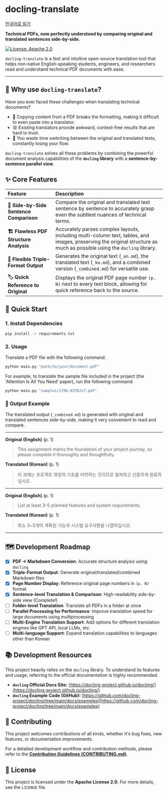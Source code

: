 # docling-translate

[한국어로 읽기](../README.md)

**Technical PDFs, now perfectly understood by comparing original and translated sentences side-by-side.**

[![License: Apache 2.0](https://img.shields.io/badge/License-Apache%202.0-blue.svg)](https://opensource.org/licenses/Apache-2.0)

`docling-translate` is a fast and intuitive open-source translation tool that helps non-native English-speaking students, engineers, and researchers read and understand technical PDF documents with ease.

---

## 🤔 Why use `docling-translate`?

Have you ever faced these challenges when translating technical documents?

*   📄 Copying content from a PDF breaks the formatting, making it difficult to even paste into a translator.
*   😵 Existing translators provide awkward, context-free results that are hard to trust.
*   📑 You waste time switching between the original and translated texts, constantly losing your flow.

`docling-translate` solves all these problems by combining the powerful document analysis capabilities of the **`docling` library** with a **sentence-by-sentence parallel view**.

## ✨ Core Features

| Feature | Description |
| :--- | :--- |
| **📖 Side-by-Side Sentence Comparison** | Compare the original and translated text sentence by sentence to accurately grasp even the subtlest nuances of technical terms. |
| **🏗️ Flawless PDF Structure Analysis** | Accurately parses complex layouts, including multi-column text, tables, and images, preserving the original structure as much as possible using the `docling` library. |
| **📄 Flexible Triple-Format Output** | Generates the original text (`_en.md`), the translated text (`_ko.md`), and a combined version (`_combined.md`) for versatile use. |
| **🏷️ Quick Reference to Original** | Displays the original PDF page number `(p. N)` next to every text block, allowing for quick reference back to the source. |

## 🚀 Quick Start

### 1. Install Dependencies

```bash
pip install -r requirements.txt
```

### 2. Usage

Translate a PDF file with the following command.

```bash
python main.py "path/to/your/document.pdf"
```

For example, to translate the sample file included in the project (the 'Attention Is All You Need' paper), run the following command:
```bash
python main.py "samples/1706.03762v7.pdf"
```

### 🎨 Output Example

The translated output (`_combined.md`) is generated with original and translated sentences side-by-side, making it very convenient to read and compare.

---
**Original (English)** (p. 1)
> This assignment marks the foundation of your project journey, so please complete it thoroughly and thoughtfully.

**Translated (Korean)** (p. 1)
> 이 과제는 프로젝트 여정의 기초를 마련하는 것이므로 철저하고 신중하게 완료하십시오.
***
**Original (English)** (p. 1)
> List at least 3–5 planned features and system requirements.

**Translated (Korean)** (p. 1)
> 최소 3~5개의 계획된 기능과 시스템 요구사항을 나열하십시오.
---

## 🗺️ Development Roadmap

- [x] **PDF → Markdown Conversion**: Accurate structure analysis using `docling`
- [x] **Triple-Format Output**: Generate original/translated/combined Markdown files
- [x] **Page Number Display**: Reference original page numbers in `(p. N)` format
- [x] **Sentence-level Translation & Comparison**: High-readability side-by-side view (Complete!)
- [ ] **Folder-level Translation**: Translate all PDFs in a folder at once
- [ ] **Parallel Processing for Performance**: Improve translation speed for large documents using multiprocessing
- [ ] **Multi-Engine Translation Support**: Add options for different translation engines like GPT API, local LLMs, etc.
- [ ] **Multi-language Support**: Expand translation capabilities to languages other than Korean

## 📚 Development Resources

This project heavily relies on the `docling` library. To understand its features and usage, referring to the official documentation is highly recommended.

*   **`docling` Official Docs Site:** [https://docling-project.github.io/docling/](https://docling-project.github.io/docling/)
*   **`docling` Example Code (GitHub):** [https://github.com/docling-project/docling/tree/main/docs/examples](https://github.com/docling-project/docling/tree/main/docs/examples)

## 🤝 Contributing

This project welcomes contributions of all kinds, whether it's bug fixes, new features, or documentation improvements.

For a detailed development workflow and contribution methods, please refer to the [**Contribution Guidelines (CONTRIBUTING.md)**](CONTRIBUTING.md).

## 📜 License

This project is licensed under the **Apache License 2.0**. For more details, see the `LICENSE` file.
